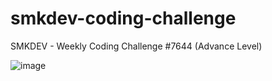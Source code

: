 # smkdev-coding-challenge
SMKDEV - Weekly Coding Challenge #7644 (Advance Level)

![image](https://github.com/yohanes59/smkdev-coding-challenge/assets/80000614/46d870e2-681c-4eaf-b926-c656988cffae)
